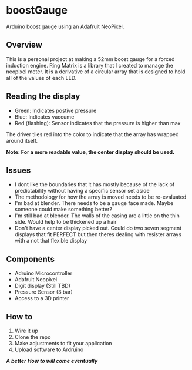 # boostGauge
Arduino boost gauge using an Adafruit NeoPixel.

## Overview
This is a personal project at making a 52mm boost gauge for a forced induction engine.  Ring Matrix is a library that I created to manage the neopixel meter.  It is a derivative of a circular array that is designed to hold all of the values of each LED.  

## Reading the display
- Green: Indicates postive pressure
- Blue: Indicates vaccume
- Red (flashing): Sensor indicates that the pressure is higher than max

The driver tiles red into the color to indicate that the array has wrapped around itself.

**Note: For a more readable value, the center display should be used.**

## Issues
- I dont like the boundaries that it has mostly because of the lack of predictability without having a specific sensor set aside
- The methodology for how the array is moved needs to be re-evaluated
- I'm bad at blender. There needs to be a gauge face made. Maybe someone could make something better?
- I'm still bad at blender.  The walls of the casing are a little on the thin side.  Would help to be thickened up a hair
- Don't have a center display picked out.  Could do two seven segment displays that fit PERFECT but then theres dealing with resister arrays with a not that flexible display

## Components
- Adruino Microcontroller
- Adafruit Neopixel
- Digit display (Still TBD)
- Pressure Sensor (3 bar)
- Access to a 3D printer

## How to
1. Wire it up
1. Clone the repo
1. Make adjustments to fit your application
1. Upload software to Ardruino
  
**_A better How to will come eventually_** 
